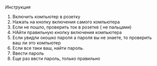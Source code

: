  *Инструкция*

 1.  Включить компьютер в розетку
 2.  Нажать на кнопку включения самого компьютера
 3.  Если не пошло, проверить ток в розетке ( не пальцами)
 4.  НАйти правильную кнопку включения компьютера
 6.  Если увидли окошко пароля а пароля вы не знаете, то проверить ваш ли это компьютер
 7.  Если все таки ваш, найти пароль.
 8.  Ввести пароль 
 9.  Еще раз ввсти пароль, только правильно
